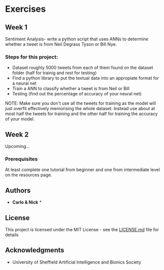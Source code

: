 # Exercises

## Week 1

Sentiment Analysis- write a python script that uses ANNs to determine whether a tweet is from Neil Degrass Tyson or Bill Nye.

### Steps for this project:
* Dataset roughly 5000 tweets from each of them found on the dataset folder (half for trainig and rest for testing)
* Find a python library to put the textual data into an appropiate format for a neural net &nbsp;
* Train a ANN to classify whether a tweet is from Neil or Bill &nbsp;
* Testing (find out the percentage of accuracy of your neural net)&nbsp;

NOTE: Make sure you don't use all the tweets for training as the model will just overfit effectively memorising the whole dataset. Instead use about at most half the tweets for training and the other half for training the accuracy of your model.
## Week 2

Upcoming...

### Prerequisites

At least complete one tutorial from beginner and one from intermediate level on the resources page.

## Authors

* **Carlo & Nick** *


## License

This project is licensed under the MIT License - see the [LICENSE.md](LICENSE.md) file for details

## Acknowledgments

* University of Sheffield Artificial Intelligence and Bionics Society
